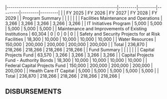 |-------------------------------------------------------|---------|---------|---------|---------|---------|
|                                                       | FY 2025 | FY 2026 | FY 2027 | FY 2028 | FY 2029 |
| Program Summary                                       |         |         |         |         |         |
| Facilities Maintenance and Operations                 | 3,266   | 3,266   | 3,266   | 3,266   | 3,266   |
| IT Initiatives Program                                | 5,000   | 5,000   | 5,000   | 5,000   | 5,000   |
| Maintenance and Improvements of Existing Institutions | 60,304  | 0       | 0       | 0       | 0       |
| Safety and Security Projects for at Risk Facilities   | 18,300  | 10,000  | 10,000  | 10,000  | 10,000  |
| Water Resources                                       | 150,000 | 200,000 | 200,000 | 200,000 | 200,000 |
| Total                                                 | 236,870 | 218,266 | 218,266 | 218,266 | 218,266 |
| Fund Summary                                          |         |         |         |         |         |
| Capital Projects Fund                                 | 63,570  | 3,266   | 3,266   | 3,266   | 3,266   |
| Capital Projects Fund - Authority Bonds               | 18,300  | 10,000  | 10,000  | 10,000  | 10,000  |
| Federal Capital Projects Fund                         | 150,000 | 200,000 | 200,000 | 200,000 | 200,000 |
| Health Care IT Capital                                | 5,000   | 5,000   | 5,000   | 5,000   | 5,000   |
| Total                                                 | 236,870 | 218,266 | 218,266 | 218,266 | 218,266 |

## **DISBURSEMENTS**